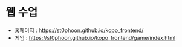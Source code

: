 # 웹 수업
- 홈페이지 : https://st0phoon.github.io/kopo_frontend/
- 게임 : https://st0phoon.github.io/kopo_frontend/game/index.html
